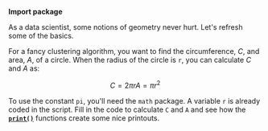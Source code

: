 **Import package**

As a data scientist, some notions of geometry never hurt. Let's refresh some of the basics.

For a fancy clustering algorithm, you want to find the circumference, $C$, and area, $A$, of a circle. When the radius of the circle is `r`, you can calculate $C$ and $A$ as:

$$
C=2\pi r
A=\pi r^2
$$

To use the constant `pi`, you'll need the `math` package. A variable `r` is already coded in the script. Fill in the code to calculate `C` and `A` and see how the [**`print()`**](https://docs.python.org/3/library/functions.html#print) functions create some nice printouts.
